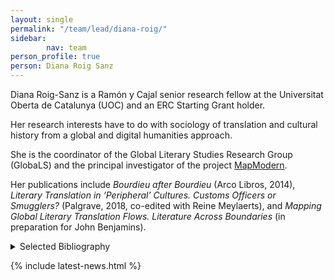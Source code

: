 ```yaml
---
layout: single
permalink: "/team/lead/diana-roig/"
sidebar:
        nav: team
person_profile: true
person: Diana Roig Sanz
---
```

Diana Roig-Sanz is a Ramón y Cajal senior research fellow at the Universitat Oberta de Catalunya (UOC) and an ERC Starting Grant holder.

Her research interests have to do with sociology of translation and cultural history from a global and digital humanities approach.

She is the coordinator of the Global Literary Studies Research Group (GlobaLS) and the principal investigator of the project [MapModern](https://mapmodern.wordpress.com/).

Her publications include *Bourdieu after Bourdieu* (Arco Libros, 2014), *Literary Translation in ‘Peripheral’ Cultures. Customs Officers or Smugglers?* (Palgrave, 2018, co-edited with Reine Meylaerts), and *Mapping Global Literary Translation Flows. Literature Across Boundaries* (in preparation for John Benjamins).

<details><summary>Selected Bibliography</summary>
<ul>
<li>ROIG, D; MEYLAERTS, R. (2018). "General Introduction. Literary Translation and Cultural Mediators. Toward an Agent and Process-Oriented Approach". <em>Literary Translation and Cultural Mediators in 'Peripheral' Cultures: Customs Officers or Smugglers?</em>. Palgrave Macmillan Ltd., pp. 1 - 37. ISBN: 978-3-319-78113-6.</li>
<li>MEYLAERTS, R; ROIG, D. (2018). "Paul Vanderborght and La Lanterne sourde: networks and cultural mediation with the Spanish and Latin-American critics and translators". D'HAEN, T; VANDEBOSCH, D. <em>Literary Transnationalism(s)</em>. Brill, pp. 132 - 144. ISBN: 978-90-04-37086-9.</li>
<li>ROIG, D; MEYLAERTS, R. (2018). <em>Literary Translation and Cultural Mediators in 'Peripheral' Cultures: Customs Officers or Smugglers?</em>. Palgrave Macmillan Ltd.. ISBN: 978-3-319-78113-6.</li>
<li>GARCIA, I; ROIG, D. (2017). "Presentació". <em>Traducció, món editorial i literatura catalana (1975-2000) : VI Simposi sobre traducció i recepció en la literatura catalana contemporània</em>. Editorial Punctum, pp. 7 - 12. ISBN: 9788494579073.</li>
<li>GARCIA, I; ROIG, D. (2017). <em>Traducció, món editorial i literatura catalana (1975-2000). VI Simposi sobre Traducció i Recepció en la Literatura Catalana Contemporània</em>. Editorial Punctum. ISBN: 978-84-945790-7-3.</li>
</ul>
</details>


{% include latest-news.html %}
